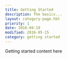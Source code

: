 ```yaml
---
title: Getting Started
description: The basics...
layout: category-page.hbt
priority: 1
date: 2016-04-19
modified: 2016-05-15
category: getting started
---
```


Getting started content here
